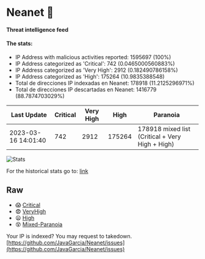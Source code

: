 # Neanet :hocho:
#### Threat intelligence feed
#### The stats:

- IP Address with malicious activities reported: 1595697 (100%)
- IP Address categorized as 'Critical':  742 (0.0465000560883%)
- IP Address categorized as 'Very High':  2912 (0.182490786158%)
- IP Address categorized as 'High':  175264 (10.9835388548)
- Total de direcciones IP indexadas en Neanet:  178918 (11.2125296971%)
- Total de direcciones IP descartadas en Neanet:  1416779 (88.7874703029%)

| Last Update | Critical | Very High | High | Paranoia |
| --- | --- | --- | --- | --- |
| 2023-03-16 14:01:40 | 742 | 2912 | 175264 | 178918 mixed list (Critical + Very High + High)|

![Stats](https://docs.google.com/spreadsheets/d/e/2PACX-1vSnaNMIXVabIpDJjufMlzH7poXnshF3mgd8Is1g9ytUEzVsP5my4Trn8f-xkoLLQ38xpL3HtmUexLo6/pubchart?oid=501124687&format=image)

For the historical stats go to: [link](/stats.csv)
## Raw
- :scream: [Critical](https://raw.githubusercontent.com/JavaGarcia/Neanet/master/blacklists/neanet_critical.txt)
- :fearful: [VeryHigh](https://raw.githubusercontent.com/JavaGarcia/Neanet/master/blacklists/neanet_veryHigh.txtt)
- :frowning: [High](https://raw.githubusercontent.com/JavaGarcia/Neanet/master/blacklists/neanet_high.txt)
- :dizzy_face: [Mixed-Paranoia](https://raw.githubusercontent.com/JavaGarcia/Neanet/master/blacklists/neanet_all.txt)


Your IP is indexed? You may request to takedown. [https://github.com/JavaGarcia/Neanet/issues](https://github.com/JavaGarcia/Neanet/issues)

















































































































































































































































































































































































































































































































































































































































































































































































































































































































































































































































































































































































































































































































































































































































































































































































































































































































































































































































































































































































































































































































































































































































































































































































































































































































































































































































































































































































































































































































































































































































































































































































































































































































































































































































































































































































































































































































































































































































































































































































































































































































































































































































































































































































































































































































































































































































































































































































































































































































































































































































































































































































































































































































































































































































































































































































































































































































































































































































































































































































































































































































































































































































































































































































































































































































































































































































































































































































































































































































































































































































































































































































































































































































































































































































































































































































































































































































































































































































































































































































































































































































































































































































































































































































































































































































































































































































































































































































































































































































































































































































































































































































































































































































































































































































































































































































































































































































































































































































































































































































































































































































